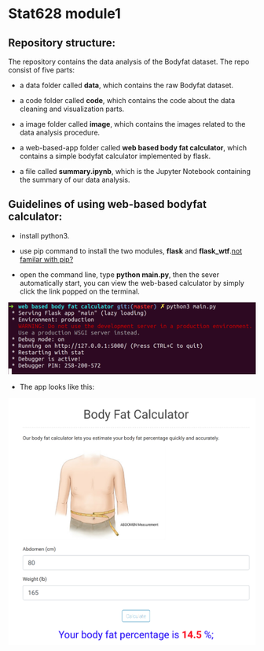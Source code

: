 # Stat628 module1 

## Repository structure:

The repository contains the data analysis of the Bodyfat dataset. The repo consist of five parts:

* a data folder called **data**, which contains the raw Bodyfat dataset.

* a code folder called **code**, which contains the code about the data cleaning and visualization parts.

* a image folder called **image**, which contains the images related to the data analysis procedure.

* a web-based-app folder called **web based body fat calculator**, which contains a simple bodyfat calculator implemented by flask.

* a file called **summary.ipynb**, which is the Jupyter Notebook containing the summary of our data analysis.

## Guidelines of using web-based bodyfat calculator:

* install python3.

* use pip command to install the two modules, **flask** and **flask_wtf**.[not familar with pip?](https://packaging.python.org/tutorials/installing-packages/)

* open the command line, type **python main.py**, then the sever automatically start, you can view the web-based calculator by simply click the link popped on the terminal.

![](/plot/useflask.png)

* The app looks like this:

![](/plot/useapp.png)

